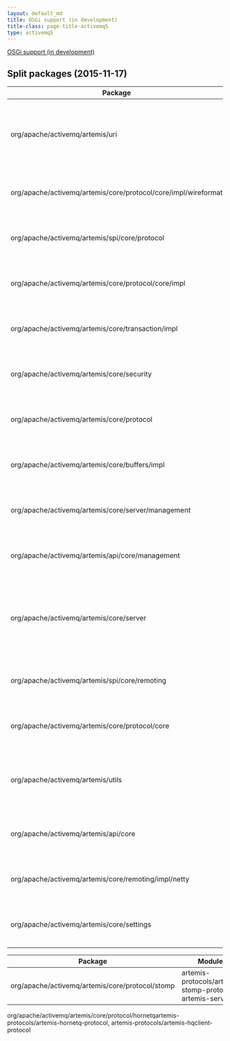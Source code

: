 ```yaml
---
layout: default_md
title: OSGi support (in development) 
title-class: page-title-activemq5
type: activemq5
---
```


[OSGi support (in development)](osgi-support-in-development)


Split packages (2015-11-17)
---------------------------

Package|Modules
---|---
org/apache/activemq/artemis/uri|artemis-core-client, artemis-jms-client, artemis-server
org/apache/activemq/artemis/core/protocol/core/impl/wireformat|artemis-core-client, artemis-server
org/apache/activemq/artemis/spi/core/protocol    |artemis-core-client, artemis-server
org/apache/activemq/artemis/core/protocol/core/impl|artemis-core-client, artemis-server
org/apache/activemq/artemis/core/transaction/impl|artemis-core-client, artemis-server
org/apache/activemq/artemis/core/security|artemis-core-client, artemis-server
org/apache/activemq/artemis/core/protocol|artemis-core-client, artemis-server
org/apache/activemq/artemis/core/buffers/impl|artemis-commons, artemis-core-client
org/apache/activemq/artemis/core/server/management|artemis-core-client, artemis-server
org/apache/activemq/artemis/api/core/management|artemis-core-client, artemis-server
org/apache/activemq/artemis/core/server|artemis-commons (1 class), artemis-core-client (1 class), artemis-server
org/apache/activemq/artemis/spi/core/remoting|artemis-core-client, artemis-server
org/apache/activemq/artemis/core/protocol/core|artemis-core-client, artemis-server
org/apache/activemq/artemis/utils|artemis-commons, artemis-core-client, artemis-server
org/apache/activemq/artemis/api/core|artemis-commons, artemis-core-client
org/apache/activemq/artemis/core/remoting/impl/netty|artemis-core-client, artemis-server
org/apache/activemq/artemis/core/settings|artemis-core-client, artemis-server

Package|Modules
---|---
org/apache/activemq/artemis/core/protocol/stomp|artemis-protocols/artemis-stomp-protocol, artemis-server
org/apache/activemq/artemis/core/protocol/hornetqartemis-protocols/artemis-hornetq-protocol, artemis-protocols/artemis-hqclient-protocol

